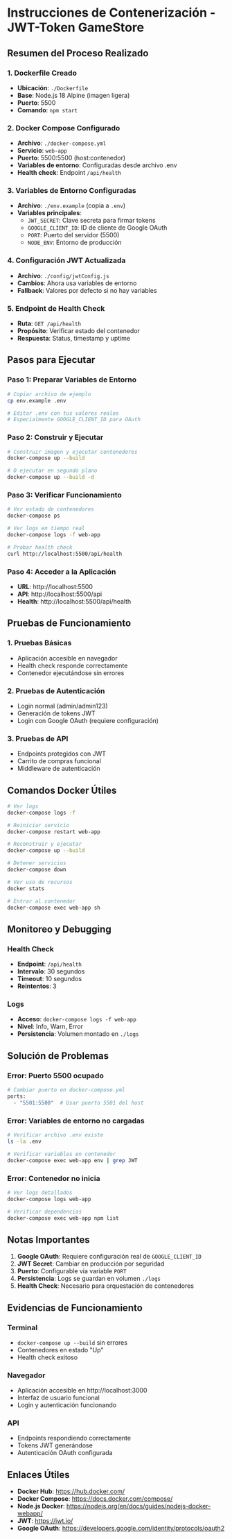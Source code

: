 #  Instrucciones de Contenerización - JWT-Token GameStore

##  Resumen del Proceso Realizado

### 1.  Dockerfile Creado
- **Ubicación**: `./Dockerfile`
- **Base**: Node.js 18 Alpine (imagen ligera)
- **Puerto**: 5500
- **Comando**: `npm start`

### 2.  Docker Compose Configurado
- **Archivo**: `./docker-compose.yml`
- **Servicio**: `web-app`
- **Puerto**: 5500:5500 (host:contenedor)
- **Variables de entorno**: Configuradas desde archivo .env
- **Health check**: Endpoint `/api/health`

### 3.  Variables de Entorno Configuradas
- **Archivo**: `./env.example` (copia a `.env`)
- **Variables principales**:
  - `JWT_SECRET`: Clave secreta para firmar tokens
  - `GOOGLE_CLIENT_ID`: ID de cliente de Google OAuth
  - `PORT`: Puerto del servidor (5500)
  - `NODE_ENV`: Entorno de producción

### 4.  Configuración JWT Actualizada
- **Archivo**: `./config/jwtConfig.js`
- **Cambios**: Ahora usa variables de entorno
- **Fallback**: Valores por defecto si no hay variables

### 5.  Endpoint de Health Check
- **Ruta**: `GET /api/health`
- **Propósito**: Verificar estado del contenedor
- **Respuesta**: Status, timestamp y uptime

##  Pasos para Ejecutar

### Paso 1: Preparar Variables de Entorno
```bash
# Copiar archivo de ejemplo
cp env.example .env

# Editar .env con tus valores reales
# Especialmente GOOGLE_CLIENT_ID para OAuth
```

### Paso 2: Construir y Ejecutar
```bash
# Construir imagen y ejecutar contenedores
docker-compose up --build

# O ejecutar en segundo plano
docker-compose up --build -d
```

### Paso 3: Verificar Funcionamiento
```bash
# Ver estado de contenedores
docker-compose ps

# Ver logs en tiempo real
docker-compose logs -f web-app

# Probar health check
curl http://localhost:5500/api/health
```

### Paso 4: Acceder a la Aplicación
- **URL**: http://localhost:5500
- **API**: http://localhost:5500/api
- **Health**: http://localhost:5500/api/health

##  Pruebas de Funcionamiento

### 1. Pruebas Básicas
-  Aplicación accesible en navegador
-  Health check responde correctamente
-  Contenedor ejecutándose sin errores

### 2. Pruebas de Autenticación
-  Login normal (admin/admin123)
-  Generación de tokens JWT
-  Login con Google OAuth (requiere configuración)

### 3. Pruebas de API
-  Endpoints protegidos con JWT
-  Carrito de compras funcional
-  Middleware de autenticación

## Comandos Docker Útiles

```bash
# Ver logs
docker-compose logs -f

# Reiniciar servicio
docker-compose restart web-app

# Reconstruir y ejecutar
docker-compose up --build

# Detener servicios
docker-compose down

# Ver uso de recursos
docker stats

# Entrar al contenedor
docker-compose exec web-app sh
```

## Monitoreo y Debugging

### Health Check
- **Endpoint**: `/api/health`
- **Intervalo**: 30 segundos
- **Timeout**: 10 segundos
- **Reintentos**: 3

### Logs
- **Acceso**: `docker-compose logs -f web-app`
- **Nivel**: Info, Warn, Error
- **Persistencia**: Volumen montado en `./logs`

## Solución de Problemas

### Error: Puerto 5500 ocupado
```bash
# Cambiar puerto en docker-compose.yml
ports:
  - "5501:5500"  # Usar puerto 5501 del host
```

### Error: Variables de entorno no cargadas
```bash
# Verificar archivo .env existe
ls -la .env

# Verificar variables en contenedor
docker-compose exec web-app env | grep JWT
```

### Error: Contenedor no inicia
```bash
# Ver logs detallados
docker-compose logs web-app

# Verificar dependencias
docker-compose exec web-app npm list
```

##  Notas Importantes

1. **Google OAuth**: Requiere configuración real de `GOOGLE_CLIENT_ID`
2. **JWT Secret**: Cambiar en producción por seguridad
3. **Puerto**: Configurable via variable `PORT`
4. **Persistencia**: Logs se guardan en volumen `./logs`
5. **Health Check**: Necesario para orquestación de contenedores

##  Evidencias de Funcionamiento

### Terminal
-  `docker-compose up --build` sin errores
-  Contenedores en estado "Up"
-  Health check exitoso

### Navegador
-  Aplicación accesible en http://localhost:3000
-  Interfaz de usuario funcional
-  Login y autenticación funcionando

### API
-  Endpoints respondiendo correctamente
-  Tokens JWT generándose
-  Autenticación OAuth configurada

##  Enlaces Útiles

- **Docker Hub**: https://hub.docker.com/
- **Docker Compose**: https://docs.docker.com/compose/
- **Node.js Docker**: https://nodejs.org/en/docs/guides/nodejs-docker-webapp/
- **JWT**: https://jwt.io/
- **Google OAuth**: https://developers.google.com/identity/protocols/oauth2
